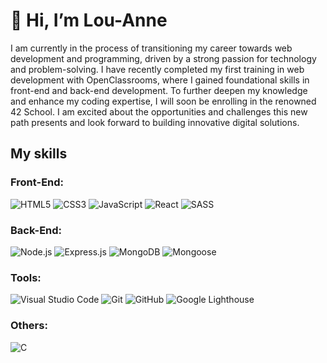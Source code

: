 # 👋 Hi, I’m Lou-Anne
I am currently in the process of transitioning my career towards web development and programming, driven by a strong passion for technology and problem-solving. I have recently completed my first training in web development with OpenClassrooms, where I gained foundational skills in front-end and back-end development. To further deepen my knowledge and enhance my coding expertise, I will soon be enrolling in the renowned 42 School. I am excited about the opportunities and challenges this new path presents and look forward to building innovative digital solutions.

## My skills

### Front-End:
![HTML5](https://img.shields.io/badge/HTML5-E34F26?style=for-the-badge&logo=html5&logoColor=white)
![CSS3](https://img.shields.io/badge/CSS3-1572B6?style=for-the-badge&logo=css3&logoColor=white)
![JavaScript](https://img.shields.io/badge/JavaScript-F7DF1E?style=for-the-badge&logo=javascript&logoColor=black)
![React](https://img.shields.io/badge/React-20232A?style=for-the-badge&logo=react&logoColor=61DAFB)
![SASS](https://img.shields.io/badge/SASS-CC6699?style=for-the-badge&logo=sass&logoColor=white)

### Back-End:
![Node.js](https://img.shields.io/badge/Node.js-43853D?style=for-the-badge&logo=node.js&logoColor=white)
![Express.js](https://img.shields.io/badge/Express.js-000000?style=for-the-badge&logo=express&logoColor=white)
![MongoDB](https://img.shields.io/badge/MongoDB-4EA94B?style=for-the-badge&logo=mongodb&logoColor=white)
![Mongoose](https://img.shields.io/badge/Mongoose-880000?style=for-the-badge&logo=mongoose&logoColor=white)

### Tools:
![Visual Studio Code](https://img.shields.io/badge/Visual_Studio_Code-0078d7?style=for-the-badge&logo=visual%20studio%20code&logoColor=white)
![Git](https://img.shields.io/badge/Git-F05032?style=for-the-badge&logo=git&logoColor=white)
![GitHub](https://img.shields.io/badge/GitHub-181717?style=for-the-badge&logo=github&logoColor=white)
![Google Lighthouse](https://img.shields.io/badge/Google_Lighthouse-F44B21?style=for-the-badge&logo=google%20lighthouse&logoColor=white)

### Others:
![C](https://img.shields.io/badge/C-00599C?style=for-the-badge&logo=c&logoColor=white)
<!---
Noalune12/Noalune12 is a ✨ special ✨ repository because its `README.md` (this file) appears on your GitHub profile.
You can click the Preview link to take a look at your changes.
--->
